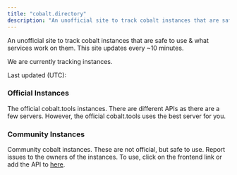 ```yaml
---
title: "cobalt.directory"
description: "An unofficial site to track cobalt instances that are safe to use & what services work on them. Currently tracking <instance-count> instances."
---
```

An unofficial site to track cobalt instances that are safe to use & what services work on them. This site updates every ~10 minutes.

We are currently tracking <instance-count> instances.

Last updated (UTC): <time>

### Official Instances
The official cobalt.tools instances. There are different APIs as there are a few servers. However, the official cobalt.tools uses the best server for you.
<official-table>

### Community Instances
Community cobalt instances. These are not official, but safe to use. Report issues to the owners of the instances. To use, click on the frontend link or add the API to [here](https://cobalt.tools/settings/instances#community).
<community-table>
